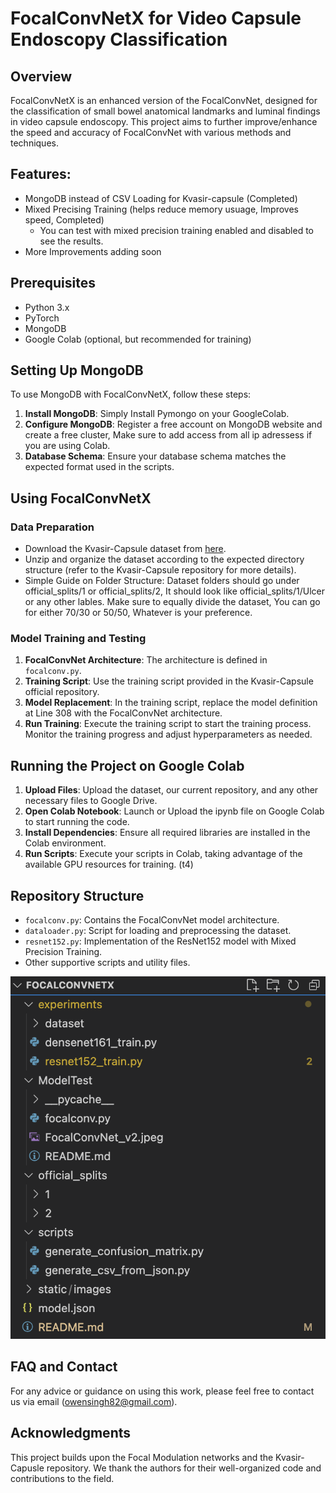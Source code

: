 # FocalConvNetX for Video Capsule Endoscopy Classification

## Overview
FocalConvNetX is an enhanced version of the FocalConvNet, designed for the classification of small bowel anatomical landmarks and luminal findings in video capsule endoscopy. This project aims to further improve/enhance the speed and accuracy of FocalConvNet with various methods and techniques.

## Features:
- MongoDB instead of CSV Loading for Kvasir-capsule (Completed)
- Mixed Precising Training (helps reduce memory usuage, Improves speed, Completed)
  - You can test with mixed precision training enabled and disabled to see the results.
- More Improvements adding soon

## Prerequisites
- Python 3.x
- PyTorch
- MongoDB
- Google Colab (optional, but recommended for training)

## Setting Up MongoDB
To use MongoDB with FocalConvNetX, follow these steps:

1. **Install MongoDB**: Simply Install Pymongo on your GoogleColab.
2. **Configure MongoDB**: Register a free account on MongoDB website and create a free cluster, Make sure to add access from all ip adressess if you are using Colab.
3. **Database Schema**: Ensure your database schema matches the expected format used in the scripts.

## Using FocalConvNetX

### Data Preparation
- Download the Kvasir-Capsule dataset from [here](https://osf.io/dv2ag/).
- Unzip and organize the dataset according to the expected directory structure (refer to the Kvasir-Capsule repository for more details).
- Simple Guide on Folder Structure: Dataset folders should go under official_splits/1 or official_splits/2, It should look like official_splits/1/Ulcer or any other lables. Make sure to equally divide the dataset, You can go for either 70/30 or 50/50, Whatever is your preference.

### Model Training and Testing
1. **FocalConvNet Architecture**: The architecture is defined in `focalconv.py`.
2. **Training Script**: Use the training script provided in the Kvasir-Capsule official repository.
3. **Model Replacement**: In the training script, replace the model definition at Line 308 with the FocalConvNet architecture.
4. **Run Training**: Execute the training script to start the training process. Monitor the training progress and adjust hyperparameters as needed.

## Running the Project on Google Colab
1. **Upload Files**: Upload the dataset, our current repository, and any other necessary files to Google Drive.
2. **Open Colab Notebook**: Launch or Upload the ipynb file on Google Colab to start running the code.
3. **Install Dependencies**: Ensure all required libraries are installed in the Colab environment.
4. **Run Scripts**: Execute your scripts in Colab, taking advantage of the available GPU resources for training. (t4)

## Repository Structure
- `focalconv.py`: Contains the FocalConvNet model architecture.
- `dataloader.py`: Script for loading and preprocessing the dataset.
- `resnet152.py`: Implementation of the ResNet152 model with Mixed Precision Training.
- Other supportive scripts and utility files.

![Folder Structure](static/images/folder-structure.png)

## FAQ and Contact
For any advice or guidance on using this work, please feel free to contact us via email (owensingh82@gmail.com).

## Acknowledgments
This project builds upon the Focal Modulation networks and the Kvasir-Capusle repository. We thank the authors for their well-organized code and contributions to the field.
